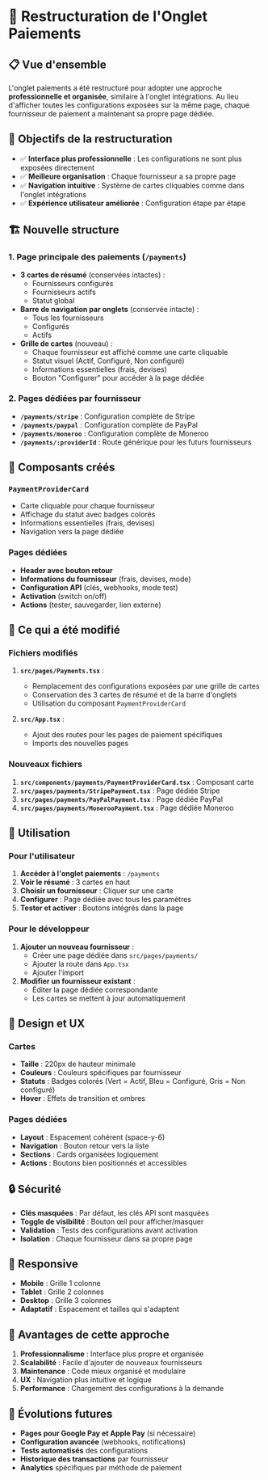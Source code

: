 # 🔄 Restructuration de l'Onglet Paiements

## 📋 Vue d'ensemble

L'onglet paiements a été restructuré pour adopter une approche **professionnelle et organisée**, similaire à l'onglet intégrations. Au lieu d'afficher toutes les configurations exposées sur la même page, chaque fournisseur de paiement a maintenant sa propre page dédiée.

## 🎯 Objectifs de la restructuration

- ✅ **Interface plus professionnelle** : Les configurations ne sont plus exposées directement
- ✅ **Meilleure organisation** : Chaque fournisseur a sa propre page
- ✅ **Navigation intuitive** : Système de cartes cliquables comme dans l'onglet intégrations
- ✅ **Expérience utilisateur améliorée** : Configuration étape par étape

## 🏗️ Nouvelle structure

### 1. **Page principale des paiements** (`/payments`)
- **3 cartes de résumé** (conservées intactes) :
  - Fournisseurs configurés
  - Fournisseurs actifs
  - Statut global
- **Barre de navigation par onglets** (conservée intacte) :
  - Tous les fournisseurs
  - Configurés
  - Actifs
- **Grille de cartes** (nouveau) :
  - Chaque fournisseur est affiché comme une carte cliquable
  - Statut visuel (Actif, Configuré, Non configuré)
  - Informations essentielles (frais, devises)
  - Bouton "Configurer" pour accéder à la page dédiée

### 2. **Pages dédiées par fournisseur**
- **`/payments/stripe`** : Configuration complète de Stripe
- **`/payments/paypal`** : Configuration complète de PayPal
- **`/payments/moneroo`** : Configuration complète de Moneroo
- **`/payments/:providerId`** : Route générique pour les futurs fournisseurs

## 🧩 Composants créés

### `PaymentProviderCard`
- Carte cliquable pour chaque fournisseur
- Affichage du statut avec badges colorés
- Informations essentielles (frais, devises)
- Navigation vers la page dédiée

### Pages dédiées
- **Header avec bouton retour**
- **Informations du fournisseur** (frais, devises, mode)
- **Configuration API** (clés, webhooks, mode test)
- **Activation** (switch on/off)
- **Actions** (tester, sauvegarder, lien externe)

## 🔄 Ce qui a été modifié

### Fichiers modifiés
1. **`src/pages/Payments.tsx`** :
   - Remplacement des configurations exposées par une grille de cartes
   - Conservation des 3 cartes de résumé et de la barre d'onglets
   - Utilisation du composant `PaymentProviderCard`

2. **`src/App.tsx`** :
   - Ajout des routes pour les pages de paiement spécifiques
   - Imports des nouvelles pages

### Nouveaux fichiers
1. **`src/components/payments/PaymentProviderCard.tsx`** : Composant carte
2. **`src/pages/payments/StripePayment.tsx`** : Page dédiée Stripe
3. **`src/pages/payments/PayPalPayment.tsx`** : Page dédiée PayPal
4. **`src/pages/payments/MonerooPayment.tsx`** : Page dédiée Moneroo

## 🚀 Utilisation

### Pour l'utilisateur
1. **Accéder à l'onglet paiements** : `/payments`
2. **Voir le résumé** : 3 cartes en haut
3. **Choisir un fournisseur** : Cliquer sur une carte
4. **Configurer** : Page dédiée avec tous les paramètres
5. **Tester et activer** : Boutons intégrés dans la page

### Pour le développeur
1. **Ajouter un nouveau fournisseur** :
   - Créer une page dédiée dans `src/pages/payments/`
   - Ajouter la route dans `App.tsx`
   - Ajouter l'import
2. **Modifier un fournisseur existant** :
   - Éditer la page dédiée correspondante
   - Les cartes se mettent à jour automatiquement

## 🎨 Design et UX

### Cartes
- **Taille** : 220px de hauteur minimale
- **Couleurs** : Couleurs spécifiques par fournisseur
- **Statuts** : Badges colorés (Vert = Actif, Bleu = Configuré, Gris = Non configuré)
- **Hover** : Effets de transition et ombres

### Pages dédiées
- **Layout** : Espacement cohérent (space-y-6)
- **Navigation** : Bouton retour vers la liste
- **Sections** : Cards organisées logiquement
- **Actions** : Boutons bien positionnés et accessibles

## 🔒 Sécurité

- **Clés masquées** : Par défaut, les clés API sont masquées
- **Toggle de visibilité** : Bouton œil pour afficher/masquer
- **Validation** : Tests des configurations avant activation
- **Isolation** : Chaque fournisseur dans sa propre page

## 📱 Responsive

- **Mobile** : Grille 1 colonne
- **Tablet** : Grille 2 colonnes
- **Desktop** : Grille 3 colonnes
- **Adaptatif** : Espacement et tailles qui s'adaptent

## 🚀 Avantages de cette approche

1. **Professionnalisme** : Interface plus propre et organisée
2. **Scalabilité** : Facile d'ajouter de nouveaux fournisseurs
3. **Maintenance** : Code mieux organisé et modulaire
4. **UX** : Navigation plus intuitive et logique
5. **Performance** : Chargement des configurations à la demande

## 🔮 Évolutions futures

- **Pages pour Google Pay et Apple Pay** (si nécessaire)
- **Configuration avancée** (webhooks, notifications)
- **Tests automatisés** des configurations
- **Historique des transactions** par fournisseur
- **Analytics** spécifiques par méthode de paiement
